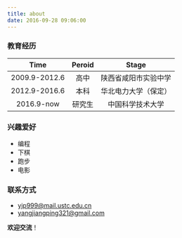 ```yaml
---
title: about
date: 2016-09-28 09:06:00
---
```

### 教育经历
|Time           |Peroid  |Stage|
|:---:          | :---:  |:----:       |
|2009.9-2012.6 | 高中    | 陕西省咸阳市实验中学|
|2012.9-2016.6 | 本科    | 华北电力大学（保定）|
|2016.9-now    | 研究生  | 中国科学技术大学|

### 兴趣爱好

* 编程
* 下棋
* 跑步
* 电影

### 联系方式

* yjp999@mail.ustc.edu.cn
* yangjiangping321@gmail.com

**欢迎交流**！